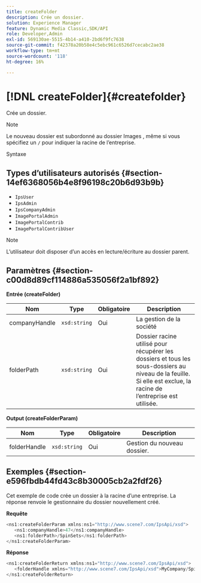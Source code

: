 ```yaml
---
title: createFolder
description: Crée un dossier.
solution: Experience Manager
feature: Dynamic Media Classic,SDK/API
role: Developer,Admin
exl-id: 569130ae-5515-4b14-a410-2bd6f9fc7638
source-git-commit: f42378a20b58e4c5ebc961c6526d7cecabc2ae38
workflow-type: tm+mt
source-wordcount: '118'
ht-degree: 16%

---
```


# [!DNL createFolder]{#createfolder}

Crée un dossier.

>[!NOTE]
>
>Le nouveau dossier est subordonné au dossier Images , même si vous spécifiez un `/` pour indiquer la racine de l’entreprise.

Syntaxe

## Types d’utilisateurs autorisés {#section-14ef6368056b4e8f96198c20b6d93b9b}

* `IpsUser`
* `IpsAdmin`
* `IpsCompanyAdmin`
* `ImagePortalAdmin`
* `ImagePortalContrib`
* `ImagePortalContribUser`

>[!NOTE]
>
>L’utilisateur doit disposer d’un accès en lecture/écriture au dossier parent.

## Paramètres {#section-c00d8d89cf114886a535056f2a1bf892}

**Entrée (createFolder)**

| Nom | Type | Obligatoire | Description |
|---|---|---|---|
| companyHandle | `xsd:string` | Oui | La gestion de la société |
| folderPath | `xsd:string` | Oui | Dossier racine utilisé pour récupérer les dossiers et tous les sous-dossiers au niveau de la feuille. Si elle est exclue, la racine de l’entreprise est utilisée. |

**Output (createFolderParam)**

| Nom | Type | Obligatoire | Description |
|---|---|---|---|
| folderHandle | `xsd:string` | Oui | Gestion du nouveau dossier. |

## Exemples {#section-e596fbdb44fd43c8b30005cb2a2fdf26}

Cet exemple de code crée un dossier à la racine d’une entreprise. La réponse renvoie le gestionnaire du dossier nouvellement créé.

**Requête**

```java
<ns1:createFolderParam xmlns:ns1="http://www.scene7.com/IpsApi/xsd">
   <ns1:companyHandle>47</ns1:companyHandle>
   <ns1:folderPath>/SpinSets</ns1:folderPath>
</ns1:createFolderParam>
```

**Réponse**

```java
<ns1:createFolderReturn xmlns:ns1="http://www.scene7.com/IpsApi/xsd">
   <folderHandle xmlns="http://www.scene7.com/IpsApi/xsd">MyCompany/SpinSets/</folderHandle>
</ns1:createFolderReturn>
```
